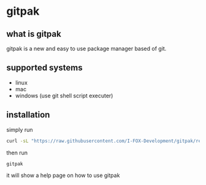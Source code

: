 # gitpak
## what is gitpak
gitpak is a new and easy to use package manager based of git.
## supported systems
- linux
- mac
- windows (use git shell script executer)
## installation
simply run
```bash
curl -sL "https://raw.githubusercontent.com/I-FOX-Development/gitpak/refs/heads/main/install.sh" | bash
```
then run 
```bash
gitpak
```
it will show a help page on how to use gitpak
